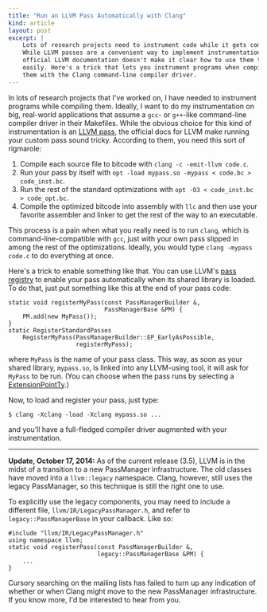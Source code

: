 ```yaml
---
title: "Run an LLVM Pass Automatically with Clang"
kind: article
layout: post
excerpt: |
    Lots of research projects need to instrument code while it gets compiled.
    While LLVM passes are a convenient way to implement instrumentation, the
    official LLVM documentation doesn't make it clear how to use them that way
    easily. Here's a trick that lets you instrument programs when compiling
    them with the Clang command-line compiler driver.
---
```


In lots of research projects that I've worked on, I have needed to instrument programs while compiling them. Ideally, I want to do my instrumentation on big, real-world applications that assume a `gcc`- or `g++`-like command-line compiler driver in their Makefiles. While the obvious choice for this kind of instrumentation is an [LLVM pass][], the official docs for LLVM make running your custom pass sound tricky. According to them, you need this sort of rigmarole:

1. Compile each source file to bitcode with `clang -c -emit-llvm code.c`.
2. Run your pass by itself with `opt -load mypass.so -mypass < code.bc > code_inst.bc`.
3. Run the rest of the standard optimizations with `opt -O3 < code_inst.bc > code_opt.bc`.
4. Compile the optimized bitcode into assembly with `llc` and then use your favorite assembler and linker to get the rest of the way to an executable.

This process is a pain when what you really need is to run `clang`, which is command-line-compatible with `gcc`, just with your own pass slipped in among the rest of the optimizations. Ideally, you would type `clang -mypass code.c` to do everything at once.

Here's a trick to enable something like that. You can use LLVM's [pass registry][] to enable your pass automatically when its shared library is loaded. To do that, just put something like this at the end of your pass code:

    static void registerMyPass(const PassManagerBuilder &,
                               PassManagerBase &PM) {
        PM.add(new MyPass());
    }
    static RegisterStandardPasses
        RegisterMyPass(PassManagerBuilder::EP_EarlyAsPossible,
                       registerMyPass);

where `MyPass` is the name of your pass class. This way, as soon as your shared library, `mypass.so`, is linked into any LLVM-using tool, it will ask for `MyPass` to be run. (You can choose when the pass runs by selecting a [ExtensionPointTy][].)

Now, to load and register your pass, just type:

    $ clang -Xclang -load -Xclang mypass.so ...

and you'll have a full-fledged compiler driver augmented with your instrumentation.

[ExtensionPointTy]: http://llvm.org/docs/doxygen/html/classllvm_1_1PassManagerBuilder.html#a575d14758794b0997be4f8edcef7dc91
[pass registry]: http://llvm.org/docs/doxygen/html/classllvm_1_1PassRegistry.html
[LLVM pass]: http://llvm.org/docs/WritingAnLLVMPass.html

---

**Update, October 17, 2014:** As of the current release (3.5), LLVM is in the midst of a transition to a new PassManager infrastructure. The old classes have moved into a `llvm::legacy` namespace. Clang, however, still uses the legacy PassManager, so this technique is still the right one to use.

To explicitly use the legacy components, you may need to include a different file, `llvm/IR/LegacyPassManager.h`, and refer to `legacy::PassManagerBase` in your callback. Like so:

    #include "llvm/IR/LegacyPassManager.h"
    using namespace llvm;
    static void registerPass(const PassManagerBuilder &,
                             legacy::PassManagerBase &PM) {
        ...
    }

Cursory searching on the mailing lists has failed to turn up any indication of whether or when Clang might move to the new PassManager infrastructure. If you know more, I'd be interested to hear from you.
